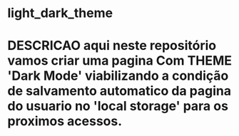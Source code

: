 # light_dark_theme
# DESCRICAO aqui neste repositório vamos criar uma pagina Com THEME 'Dark Mode' viabilizando a condição de salvamento automatico da pagina do usuario no 'local storage' para os proximos acessos.
